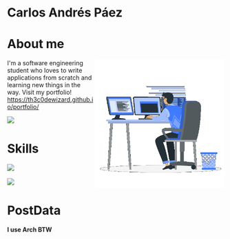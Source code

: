 # Carlos Andrés Páez

# **About me**

<img align="right" src="https://github.com/0xAbdulKhalid/0xAbdulKhalid/raw/main/assets/mdImages/Right_Side.gif" width = 300px>

I'm a software engineering student who loves to write applications from scratch and learning new things in the way. Visit my portfolio! https://th3c0dewizard.github.io/portfolio/

<img src="https://user-images.githubusercontent.com/73097560/115834477-dbab4500-a447-11eb-908a-139a6edaec5c.gif"><br>

# **Skills**

<p align="left">
  <a href="https://skillicons.dev">
    <img src="https://skillicons.dev/icons?i=git,c,cpp,java,py,html,css,js,nodejs,php,go,arduino,express,laravel,react,angular,vue,vuetify,nextjs,expo,tailwind,mysql,postgres,mongodb,docker,linux,bash,neovim&perline=18" />
  </a>
</p>

<img src="https://user-images.githubusercontent.com/73097560/115834477-dbab4500-a447-11eb-908a-139a6edaec5c.gif"><br>

# PostData

**I use Arch BTW**
